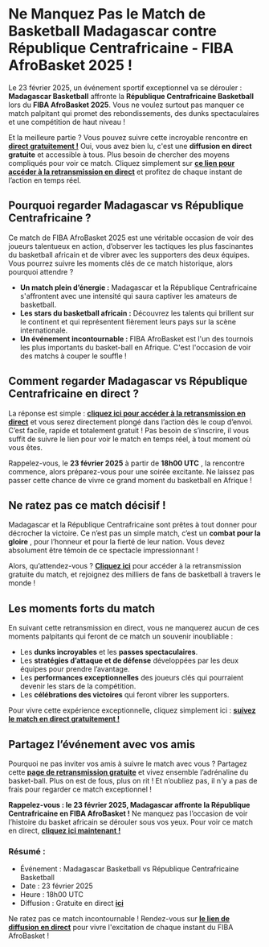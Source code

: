 # Ne Manquez Pas le Match de Basketball Madagascar contre République Centrafricaine - FIBA AfroBasket 2025 !

Le 23 février 2025, un événement sportif exceptionnel va se dérouler : **Madagascar Basketball** affronte la **République Centrafricaine Basketball** lors du **FIBA AfroBasket 2025**. Vous ne voulez surtout pas manquer ce match palpitant qui promet des rebondissements, des dunks spectaculaires et une compétition de haut niveau !

Et la meilleure partie ? Vous pouvez suivre cette incroyable rencontre en **[direct gratuitement !](https://tinyurl.com/livestreamfreeo?st=Madagascar+Basketball+vs+Central+African+Republic+Basketball&si=gh)** Oui, vous avez bien lu, c'est une **diffusion en direct gratuite** et accessible à tous. Plus besoin de chercher des moyens compliqués pour voir ce match. Cliquez simplement sur **[ce lien pour accéder à la retransmission en direct](https://tinyurl.com/livestreamfreeo?st=Madagascar+Basketball+vs+Central+African+Republic+Basketball&si=gh)** et profitez de chaque instant de l’action en temps réel.

## Pourquoi regarder Madagascar vs République Centrafricaine ?

Ce match de FIBA AfroBasket 2025 est une véritable occasion de voir des joueurs talentueux en action, d’observer les tactiques les plus fascinantes du basketball africain et de vibrer avec les supporters des deux équipes. Vous pourrez suivre les moments clés de ce match historique, alors pourquoi attendre ?

- **Un match plein d’énergie :** Madagascar et la République Centrafricaine s'affrontent avec une intensité qui saura captiver les amateurs de basketball.
- **Les stars du basketball africain :** Découvrez les talents qui brillent sur le continent et qui représentent fièrement leurs pays sur la scène internationale.
- **Un événement incontournable :** FIBA AfroBasket est l'un des tournois les plus importants du basket-ball en Afrique. C'est l'occasion de voir des matchs à couper le souffle !

## Comment regarder Madagascar vs République Centrafricaine en direct ?

La réponse est simple : **[cliquez ici pour accéder à la retransmission en direct](https://tinyurl.com/livestreamfreeo?st=Madagascar+Basketball+vs+Central+African+Republic+Basketball&si=gh)** et vous serez directement plongé dans l’action dès le coup d’envoi. C’est facile, rapide et totalement gratuit ! Pas besoin de s’inscrire, il vous suffit de suivre le lien pour voir le match en temps réel, à tout moment où vous êtes.

Rappelez-vous, le **23 février 2025** à partir de **18h00 UTC** , la rencontre commence, alors préparez-vous pour une soirée excitante. Ne laissez pas passer cette chance de vivre ce grand moment du basketball en Afrique !

## Ne ratez pas ce match décisif !

Madagascar et la République Centrafricaine sont prêtes à tout donner pour décrocher la victoire. Ce n’est pas un simple match, c’est un **combat pour la gloire** , pour l’honneur et pour la fierté de leur nation. Vous devez absolument être témoin de ce spectacle impressionnant !

Alors, qu’attendez-vous ? **[Cliquez ici](https://tinyurl.com/livestreamfreeo?st=Madagascar+Basketball+vs+Central+African+Republic+Basketball&si=gh)** pour accéder à la retransmission gratuite du match, et rejoignez des milliers de fans de basketball à travers le monde !

## Les moments forts du match

En suivant cette retransmission en direct, vous ne manquerez aucun de ces moments palpitants qui feront de ce match un souvenir inoubliable :

- Les **dunks incroyables** et les **passes spectaculaires**.
- Les **stratégies d’attaque et de défense** développées par les deux équipes pour prendre l’avantage.
- Les **performances exceptionnelles** des joueurs clés qui pourraient devenir les stars de la compétition.
- Les **célébrations des victoires** qui feront vibrer les supporters.

Pour vivre cette expérience exceptionnelle, cliquez simplement ici : **[suivez le match en direct gratuitement !](https://tinyurl.com/livestreamfreeo?st=Madagascar+Basketball+vs+Central+African+Republic+Basketball&si=gh)**

## Partagez l’événement avec vos amis

Pourquoi ne pas inviter vos amis à suivre le match avec vous ? Partagez cette **[page de retransmission gratuite](https://tinyurl.com/livestreamfreeo?st=Madagascar+Basketball+vs+Central+African+Republic+Basketball&si=gh)** et vivez ensemble l’adrénaline du basket-ball. Plus on est de fous, plus on rit ! Et n’oubliez pas, il n'y a pas de frais pour regarder ce match exceptionnel !

**Rappelez-vous : le 23 février 2025, Madagascar affronte la République Centrafricaine en FIBA AfroBasket !** Ne manquez pas l’occasion de voir l’histoire du basket africain se dérouler sous vos yeux. Pour voir ce match en direct, **[cliquez ici maintenant !](https://tinyurl.com/livestreamfreeo?st=Madagascar+Basketball+vs+Central+African+Republic+Basketball&si=gh)**

### Résumé :

- Événement : Madagascar Basketball vs République Centrafricaine Basketball
- Date : 23 février 2025
- Heure : 18h00 UTC
- Diffusion : Gratuite en direct **[ici](https://tinyurl.com/livestreamfreeo?st=Madagascar+Basketball+vs+Central+African+Republic+Basketball&si=gh)**

Ne ratez pas ce match incontournable ! Rendez-vous sur **[le lien de diffusion en direct](https://tinyurl.com/livestreamfreeo?st=Madagascar+Basketball+vs+Central+African+Republic+Basketball&si=gh)** pour vivre l'excitation de chaque instant du FIBA AfroBasket !

